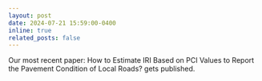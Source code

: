 ```yaml
---
layout: post
date: 2024-07-21 15:59:00-0400
inline: true
related_posts: false
---
```


Our most recent paper: How to Estimate IRI Based on PCI Values to Report the Pavement Condition of Local Roads? gets published.
